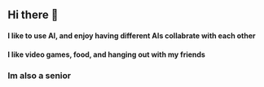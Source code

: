 ## Hi there 👋
#### I like to use AI, and enjoy having different AIs collabrate with each other
#### I like video games, food, and hanging out with my friends
### Im also a senior
<!--
**SphealYMK/SphealYMK** is a ✨ _special_ ✨ repository because its `README.md` (this file) appears on your GitHub profile.

Here are some ideas to get you started:

- 🔭 I’m currently working on this assignment
- 🌱 I’m currently learning how to use github
- 👯 I’m looking to collaborate on making cool projects with AI
- 🤔 I’m looking for help with how can i maximize AI's potential
- 💬 Ask me about what games i like to play
- 📫 How to reach me: mkupiec1@hotmail.com
- 😄 Pronouns: He/Him
- ⚡ Fun fact: I've won State Championships in Eports 2 years in a row now.
-->
